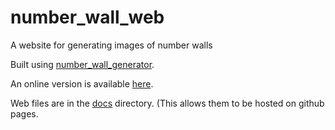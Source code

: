 # number_wall_web
A website for generating images of number walls

Built using [number_wall_generator](https://github.com/313ctric/number_wall_generator).

An online version is available [here](https://313ctric.github.io/number_wall_web/index.html).

Web files are in the [docs](/docs) directory. (This allows them to be hosted on github pages.
